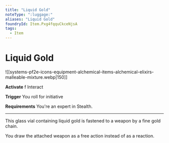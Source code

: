 ```yaml
---
title: "Liquid Gold"
noteType: ":luggage:"
aliases: "Liquid Gold"
foundryId: Item.Pxg4fqquCkceNjsA
tags:
  - Item
---
```


# Liquid Gold
![[systems-pf2e-icons-equipment-alchemical-items-alchemical-elixirs-malleable-mixture.webp|150]]

**Activate** f Interact

**Trigger** You roll for initiative

**Requirements** You're an expert in Stealth.

* * *

This glass vial containing liquid gold is fastened to a weapon by a fine gold chain.

You draw the attached weapon as a free action instead of as a reaction.
